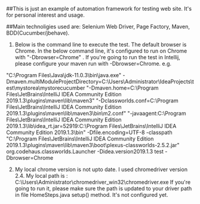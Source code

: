 ##This is just an example of automation framework for testing web site. It's for personal interest and usage. 

##Main technoligies used are: Selenium Web Driver, Page Factory,  Maven, BDD(Cucumber/jbehave). 

1. Below is the command line to execute the test.  The default browser is Chrome. In the below command line, it's configured to run on Chrome with "-Dbrowser=Chrome" . If you're going to run the test in Intellij, please configure your maven run with -Dbrowser=Chrome. e.g. 


"C:\Program Files\Java\jdk-11.0.3\bin\java.exe" -Dmaven.multiModuleProjectDirectory=C:\Users\Administrator\IdeaProjects\test\mystorea\mystorecucumber "-Dmaven.home=C:\Program Files\JetBrains\IntelliJ IDEA Community Edition 2019.1.3\plugins\maven\lib\maven3" "-Dclassworlds.conf=C:\Program Files\JetBrains\IntelliJ IDEA Community Edition 2019.1.3\plugins\maven\lib\maven3\bin\m2.conf" "-javaagent:C:\Program Files\JetBrains\IntelliJ IDEA Community Edition 2019.1.3\lib\idea_rt.jar=52919:C:\Program Files\JetBrains\IntelliJ IDEA Community Edition 2019.1.3\bin" -Dfile.encoding=UTF-8 -classpath "C:\Program Files\JetBrains\IntelliJ IDEA Community Edition 2019.1.3\plugins\maven\lib\maven3\boot\plexus-classworlds-2.5.2.jar" org.codehaus.classworlds.Launcher -Didea.version2019.1.3 test -Dbrowser=Chrome


2. My local chrome version is not upto date. I used chromedriver version 2.4. My local path is : C:\Users\Administrator\chromedriver_win32\chromedriver.exe   If you're going to run it, please make sure the path is updated to your driver path in file HomeSteps.java  setup() method.  It's not configured yet. 



